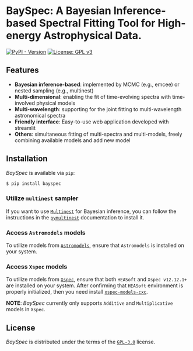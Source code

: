 # BaySpec: A Bayesian Inference-based Spectral Fitting Tool for High-energy Astrophysical Data.

[![PyPI - Version](https://img.shields.io/pypi/v/bayspec?color=blue&logo=PyPI&logoColor=white&style=for-the-badge)](https://pypi.org/project/bayspec/)
[![License: GPL v3](https://img.shields.io/github/license/wcxve/elisa?color=blue&logo=open-source-initiative&logoColor=white&style=for-the-badge)](https://www.gnu.org/licenses/gpl-3.0)<br>


## Features
- **Bayesian inference-based**: implemented by MCMC (e.g., emcee) or nested sampling (e.g., multinest)
- **Multi-dimensional**: enabling the fit of time-evolving spectra with time-involved physical models
- **Multi-wavelength**: supporting for the joint fitting to multi-wavelength astronomical spectra
- **Friendly interface**: Easy-to-use web application developed with streamlit
- **Others**: simultaneous fitting of multi-spectra and multi-models, freely combining available models and add new model


## Installation

_BaySpec_ is available via `pip`:
```bash
$ pip install bayspec
```

### Utilize `multinest` sampler
If you want to use [`Multinest`](https://github.com/rjw57/MultiNest) for Bayesian inference, you can follow the instructions in the [`pymultinest`](https://johannesbuchner.github.io/PyMultiNest/) documentation to install it.

### Access `Astromodels` models
To utilize models from [`Astromodels`](https://astromodels.readthedocs.io/en/latest/notebooks/function_list.html#), ensure that `Astromodels` is installed on your system.

### Access `Xspec` models
To utilize models from [`Xspec`](https://heasarc.gsfc.nasa.gov/xanadu/xspec/manual/Models.html), ensure that both `HEASoft` and `Xspec v12.12.1+` are installed on your system. After confirming that `HEASoft` environment is properly initialized, then you need install [`xspec-models-cxc`](https://github.com/cxcsds/xspec-models-cxc).

**NOTE**: _BaySpec_ currently only supports `Additive` and `Multiplicative` models in `Xspec`.


## License

_BaySpec_ is distributed under the terms of the [`GPL-3.0`](https://www.gnu.org/licenses/gpl-3.0-standalone.html) license.
